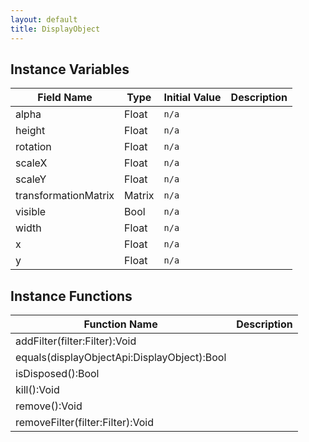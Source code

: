 ```yaml
---
layout: default
title: DisplayObject
---
```


## Instance Variables

| Field Name | Type | Initial Value | Description |
| ------------ | ------ | --------------- | ------------- |
| alpha | Float | `n/a` |  |
| height | Float | `n/a` |  |
| rotation | Float | `n/a` |  |
| scaleX | Float | `n/a` |  |
| scaleY | Float | `n/a` |  |
| transformationMatrix | Matrix | `n/a` |  |
| visible | Bool | `n/a` |  |
| width | Float | `n/a` |  |
| x | Float | `n/a` |  |
| y | Float | `n/a` |  |


## Instance Functions

| Function Name | Description |
| --------------- | ------------- |
| addFilter(filter:Filter):Void |  |
| equals(displayObjectApi:DisplayObject):Bool |  |
| isDisposed():Bool |  |
| kill():Void |  |
| remove():Void |  |
| removeFilter(filter:Filter):Void |  |
